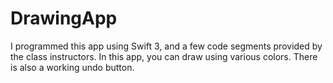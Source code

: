 # DrawingApp

I programmed this app using Swift 3, and a few code segments provided by the class instructors. In this app, you can draw using various colors. There is also a working undo button.